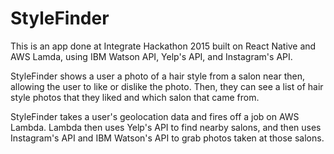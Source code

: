 # StyleFinder

This is an app done at Integrate Hackathon 2015 built on React Native and AWS
Lamda, using IBM Watson API, Yelp's API, and Instagram's API.

StyleFinder shows a user a photo of a hair style from a salon near then,
allowing the user to like or dislike the photo. Then, they can see a list of
hair style photos that they liked and which salon that came from.

StyleFinder takes a user's geolocation data and fires off a job on AWS Lambda.
Lambda then uses Yelp's API to find nearby salons, and then uses Instagram's API
and IBM Watson's API to grab photos taken at those salons. 
